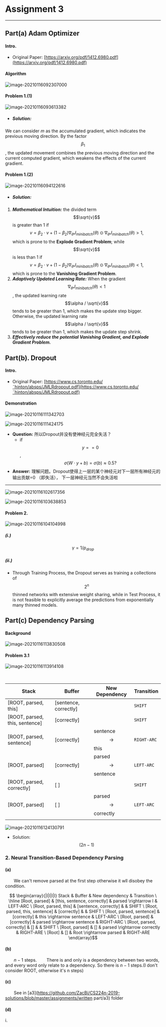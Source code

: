 # Assignment 3

---

## Part(a) Adam Optimizer

#### Intro.

- Original Paper: [https://arxiv.org/pdf/1412.6980.pdf](https://arxiv.org/pdf/1412.6980.pdf)

#### Algorithm

![image-20210116092307000](.\image-20210116092307000.png)



#### Problem 1.(1) 

![image-20210116093613382](.\image-20210116093613382.png)

- ##### Solution:

We can consider $m$ as the accumulated gradient, which indicates the previous moving direction. By the factor $$\beta_1$$, the updated movement combines the previous moving direction and the current computed gradient, which weakens the effects of the current gradient. 



#### Problem 1.(2)

![image-20210116094122616](.\image-20210116094122616.png)

- ##### Solution:

1. ***Mathematical Intuition:*** the divided term $$\sqrt{v}$$ is greater than 1 if $$v = \beta_2 \cdot v + (1-\beta_2) \nabla_{\theta} J_{minibatch}(\theta) \odot \nabla_{\theta} J_{minibatch}(\theta) > 1,  $$which is prone to the **Explode Gradient Problem**; while $$\sqrt{v}$$ is less than 1 if $$v = \beta_2 \cdot v + (1-\beta_2) \nabla_{\theta} J_{minibatch}(\theta) \odot \nabla_{\theta} J_{minibatch}(\theta) < 1,$$which is prone to the **Vanishing Gradient Problem**.
2. ***Adaptively Updated Learning Rate:*** When the gradient $$\nabla_{\theta} J_{minibatch}(\theta) < 1$$, the updated learning rate $$\alpha / \sqrt{v}$$ tends to be greater than 1, which makes the update step bigger. Otherwise, the updated learning rate $$\alpha / \sqrt{v}$$ tends to be greater than 1, which makes the update step shrink.
3. ***Effectively reduce the potential Vanishing Gradient, and Explode Gradient Problem.***



## Part(b). Dropout

#### Intro. 

- Original Paper: [https://www.cs.toronto.edu/˜hinton/absps/JMLRdropout.pdf](https://www.cs.toronto.edu/˜hinton/absps/JMLRdropout.pdf)

#### Demonstration

![image-20210116111342703](.\image-20210116111342703.png)

![image-20210116111424175](.\image-20210116111424175.png)

- **Question:** 所以Dropout并没有使神经元完全失活？
  - if $$y==0$$, $$\sigma(W\cdot y + b)=\sigma(b)\approx 0.5?$$
- **Answer:** 理解问题。Dropout使得上一层的某个神经元对下一层所有神经元的输出贡献=0 （即失活）， 下一层神经元当然不会失活啦

---

![image-20210116102617356](.\image-20210116102617356.png)

![image-20210116103638853](.\image-20210116103638853.png)

#### Problem 2.

![image-20210116104104998](.\image-20210116104104998.png)

##### (i.)

$$\gamma = 1/p_{drop}$$

##### (ii.)

- Through Training Process, the Dropout serves as training a collections of $$2^n$$ thinned networks with extensive weight sharing, while in Test Process, it is not feasible to explicitly average the predictions from exponentially many thinned models.



## Part(c) Dependency Parsing

#### Background

![image-20210116113830508](.\image-20210116113830508.png)



#### Problem 3.1

![image-20210116113914108](.\image-20210116113914108.png)

​           

| Stack                          | Buffer                | New Dependency                   | Transition  |
| ------------------------------ | --------------------- | -------------------------------- | ----------- |
| [ROOT, parsed, this]           | [sentence, correctly] |                                  | `SHIFT`     |
| [ROOT, parsed, this, sentence] | [correctly]           |                                  | `SHIFT`     |
| [ROOT, parsed, sentence]       | [correctly]           | sentence $$\rightarrow$$ this    | `RIGHT-ARC` |
| [ROOT, parsed]                 | [correctly]           | parsed $$\rightarrow$$ sentence  | `LEFT-ARC`  |
| [ROOT, parsed, correctly]      | [ ]                   |                                  | `SHIFT`     |
| [ROOT, parsed]                 | [ ]                   | parsed $$\rightarrow$$ correctly | `LEFT-ARC`  |
|                                |                       |                                  |             |

 ![image-20210116124130791](.\image-20210116124130791.png)

- Solution: $$(2n-1)$$





















### 2. Neural Transition-Based Dependency Parsing

#### (a)

  We can't remove parsed at the first step otherwise it wll disobey the condition.

$$ \begin{array}{|l|l|l|l} Stack & Buffer & New dependency & Transition \ \hline [Root, parsed] & [this, sentence, correctly] & parsed \rightarrow I & LEFT-ARC \ [Root, parsed, this] & [sentence, correctly] & & SHIFT \ [Root, parsed, this, sentence] & [correctly] & & SHIFT \ [Root, parsed, sentence] & [correctly] & this \rightarrow sentence & LEFT-ARC \ [Root, parsed] & [correctly] & parsed \rightarrow sentence & RIGHT-ARC \ [Root, parsed, correctly] & [] & & SHIFT \ [Root, parsed] & [] & parsed \rightarrow correctly & RIGHT-ARE \ [Root] & [] & Root \rightarrow parsed & RIGHT-ARE \end{array}$$

#### (b)

  $n-1$ steps.   There is and only is a dependency between two words, and every word only relate to a dependency. So there is $n-1$ steps.(I don't consider ROOT, otherwise it's n steps)

#### (c)

  See in [a3](https://github.com/ZacBi/CS224n-2019-solutions/blob/master/assignments/written part/a3) folder

#### (d)

$\mathrm{i.}$ 
